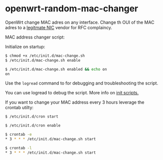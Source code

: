 # openwrt-random-mac-changer
OpenWrt change MAC adres on any interface. Change th OUI of the MAC adres to a [legitmate NIC](https://mac2vendor.com/) vendor for RFC complaincy. 

MAC address changer script:

Initialize on startup:

```bash
$ chmod +x /etc/init.d/mac-change.sh
$ /etc/init.d/mac-change.sh enable
```

```bash
$ /etc/init.d/mac-change.sh enabled && echo on
on
```
Use the `logread` command to for debugging and troubleshooting the script.

You can use logread to debug the script. More info on [init scripts.](https://openwrt.org/docs/techref/initscripts)

If you want to change your MAC address every 3 hours leverage the crontab utilty:

```bash
$ /etc/init.d/cron start
```

```bash
$ /etc/init.d/cron enable
```

```bash
$ crontab -e
* 3 * * * /etc/init.d/mac-change.sh start
```
```bash
$ crontab -l
* 3 * * * /etc/init.d/mac-change.sh start
```

